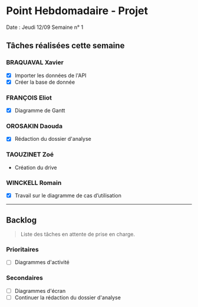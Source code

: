 # Point Hebdomadaire - Projet

Date : Jeudi 12/09
Semaine n° 1

## Tâches réalisées cette semaine

### BRAQUAVAL Xavier

- [x] Importer les données de l'API
- [x] Créer la base de donnée

### FRANÇOIS Eliot

- [x] Diagramme de Gantt

### OROSAKIN Daouda

- [x] Rédaction du dossier d'analyse

### TAOUZINET Zoé

- Création du drive

### WINCKELL Romain

- [x] Travail sur le diagramme de cas d’utilisation


---

## Backlog

> Liste des tâches en attente de prise en charge.

### Prioritaires

- [ ] Diagrammes d'activité

### Secondaires

- [ ] Diagrammes d'écran
- [ ] Continuer la rédaction du dossier d'analyse
